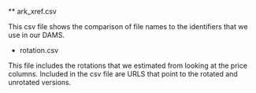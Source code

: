 ** ark_xref.csv

This csv file shows the comparison of file names to the identifiers that we use in our DAMS.

* rotation.csv

This file includes the rotations that we estimated from looking at the price columns.  Included in the csv file are URLS that point to the rotated and unrotated versions.
